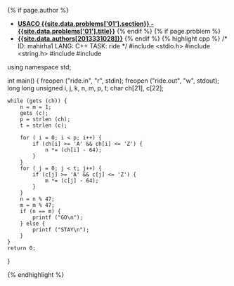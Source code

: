 <a name="2013331028.01"></a>

{% if page.author %}
- **[USACO {{site.data.problems['01'].section}} - {{site.data.problems['01'].title}}]({{site.baseurl}}/problem/01)**
{% endif %}
{% if page.problem %}
- **[{{site.data.authors[2013331028]}}]({{site.baseurl}}/author/2013331028)**
{% endif %}
{% highlight cpp %}
/*
 ID: mahirha1
 LANG: C++
 TASK: ride
*/
#include <stdio.h>
#include <string.h>
#include <iostream>
#include <algorithm>

using namespace std;

int main() {
    freopen ("ride.in", "r", stdin);
    freopen ("ride.out", "w", stdout);
    long long unsigned i, j, k, n, m, p, t;
    char ch[21], c[22];

    while (gets (ch)) {
        n = m = 1;
        gets (c);
        p = strlen (ch);
        t = strlen (c);

        for ( i = 0; i < p; i++) {
            if (ch[i] >= 'A' && ch[i] <= 'Z') {
                n *= (ch[i] - 64);
            }
        }
        for ( j = 0; j < t; j++) {
            if (c[j] >= 'A' && c[j] <= 'Z') {
                m *= (c[j] - 64);
            }
        }
        n = n % 47;
        m = m % 47;
        if (n == m) {
            printf ("GO\n");
        } else {
            printf ("STAY\n");
        }
    }
    return 0;
}

{% endhighlight %}